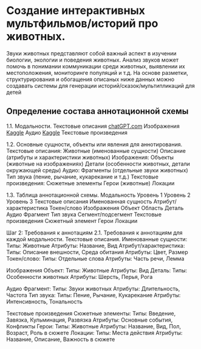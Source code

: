 # Создание интерактивных мультфильмов/историй про животных.
Звуки животных представляют собой важный аспект в изучении биологии, экологии и поведения животных. Анализ звуков может помочь в понимании коммуникации среди животных, выявлении их местоположения, мониторинге популяций и т.д.
На основе разметки, структурирования и обогащения описаных ниже данных можно создавать системы для генерации историй/сказок/мультипликаций для детей

## Определение состава аннотационной схемы
1.1. Модальности.
Текстовые описания [chatGPT.com](https://chat.openai.com)
Изображения [Kaggle](https://www.kaggle.com/datasets/iamsouravbanerjee/animal-image-dataset-90-different-animals)
Аудио [Kaggle](https://www.kaggle.com/datasets/caoofficial/animal-sounds)
Текстовые произведения

1.2. Основные сущности, объекты или явления для аннотирования.
Текстовые описания:
Животные (именованные сущности)
Описание (атрибуты и характеристики животных)
Изображения:
Объекты (животные на изображениях)
Детали (особенности животных, детали окружающей среды)
Аудио:
Фрагменты (отдельные звуки животных)
Тип звука (пение, рычание, кукарекание и т.д.)
Текстовые произведения:
Сюжетные элементы
Герои (животные)
Локации

1.3. Таблица аннотационной схемы.
Модальность	Уровень 1	Уровень 2	Уровень 3
Текстовые описания	Именованная сущность	Атрибут/характеристика	Токен/слово
Изображения	Объект	Область	Деталь
Аудио	Фрагмент	Тип звука	Сегмент/подсегмент
Текстовые произведения	Сюжетный элемент	Герои	Локации

Шаг 2: Требования к аннотациям
2.1. Требования к аннотациям для каждой модальности.
Текстовые описания.
Именованные сущности:
Типы: Животные
Атрибуты: Название, Вид
Атрибут/характеристика:
Типы: Описание внешности, Среда обитания
Атрибуты: Цвет, Размер
Токен/слово:
Типы: Отдельные слова
Атрибуты: Часть речи, Лемма

Изображения
Объект:
Типы: Животные
Атрибуты: Вид
Деталь:
Типы: Особенности животных
Атрибуты: Шерсть, Перья, Рога

Аудио
Фрагмент:
Типы: Звуки животных
Атрибуты: Длительность, Частота
Тип звука:
Типы: Пение, Рычание, Кукарекание
Атрибуты: Интенсивность, Тональность

Текстовые произведения
Сюжетные элементы:
Типы: Введение, Завязка, Кульминация, Развязка
Атрибуты: Основные события, Конфликты
Герои:
Типы: Животные
Атрибуты: Название, Вид, Пол, Возраст, Роль в сюжете
Локации:
Типы: Места действия
Атрибуты: Название, Описание, Важность в сюжете

